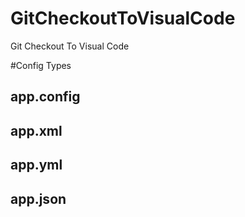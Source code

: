 # GitCheckoutToVisualCode
Git Checkout To Visual Code

#Config Types
## app.config
## app.xml
## app.yml
## app.json
